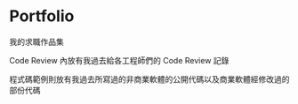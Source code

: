 # Portfolio
我的求職作品集

Code Review 內放有我過去給各工程師們的 Code Review 記錄

程式碼範例則放有我過去所寫過的非商業軟體的公開代碼以及商業軟體經修改過的部份代碼

